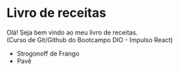 # Livro de receitas

Olá! Seja bem vindo ao meu livro de receitas.   
(Curso de Git/Github do Bootcampo DIO - Impulso React)

 - Strogonoff de Frango
 - Pavê